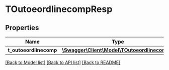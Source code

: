 # TOutoeordlinecompResp

## Properties
Name | Type | Description | Notes
------------ | ------------- | ------------- | -------------
**t_outoeordlinecomp** | [**\Swagger\Client\Model\TOutoeordlinecomp[]**](TOutoeordlinecomp.md) |  | [optional] 

[[Back to Model list]](../README.md#documentation-for-models) [[Back to API list]](../README.md#documentation-for-api-endpoints) [[Back to README]](../README.md)


